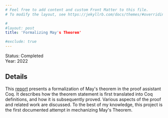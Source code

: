 ```yaml
---
# Feel free to add content and custom Front Matter to this file.
# To modify the layout, see https://jekyllrb.com/docs/themes/#overriding-theme-defaults

#
#layout: post
title: 'Formalizing May's Theorem'

#exclude: true
---
```

Status: Completed  
Year: 2022

## Details
This [report](https://arxiv.org/abs/2210.05342) presents a formalization of May's theorem in the proof assistant Coq. It describes how the theorem statement is first translated into Coq definitions, and how it is subsequently proved. Various aspects of the proof and related work are discussed. To the best of my knowledge, this project is the first documented attempt in mechanizing May's Theorem.